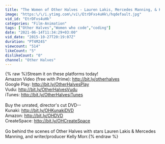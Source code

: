 ```yaml
---
title: "The Women of Other Halves - Lauren Lakis, Mercedes Manning, & Kelly Morr"
image: "https:\/\/i.ytimg.com\/vi\/EtrDFxs4uHk\/hqdefault.jpg"
vid_id: "EtrDFxs4uHk"
categories: "Film-Animation"
tags: ["Other Halves","Women who code","coding"]
date: "2021-06-14T11:34:29+03:00"
vid_date: "2015-10-27T20:19:07Z"
duration: "PT4M24S"
viewcount: "514"
likeCount: "5"
dislikeCount: "0"
channel: "Other Halves"
---
```

{% raw %}Stream it on these platforms today!<br />Amazon Video (free with Prime): <a rel="nofollow" target="blank" href="http://bit.ly/otherhalves">http://bit.ly/otherhalves</a><br />Google Play: <a rel="nofollow" target="blank" href="http://bit.ly/OtherHalvesPlay">http://bit.ly/OtherHalvesPlay</a><br />Vudu: <a rel="nofollow" target="blank" href="http://bit.ly/OtherHalvesVudu">http://bit.ly/OtherHalvesVudu</a><br />iTunes: <a rel="nofollow" target="blank" href="http://bit.ly/OtherHalvesiTunes">http://bit.ly/OtherHalvesiTunes</a><br /><br />Buy the unrated, director's cut DVD--<br />Kunaki: <a rel="nofollow" target="blank" href="http://bit.ly/OHKunakiDVD">http://bit.ly/OHKunakiDVD</a><br />Amazon: <a rel="nofollow" target="blank" href="http://bit.ly/OHDVD">http://bit.ly/OHDVD</a><br />CreateSpace: <a rel="nofollow" target="blank" href="http://bit.ly/OHCreateSpace">http://bit.ly/OHCreateSpace</a><br /><br />Go behind the scenes of Other Halves with stars Lauren Lakis &amp; Mercedes Manning, and writer/producer Kelly Morr.{% endraw %}
